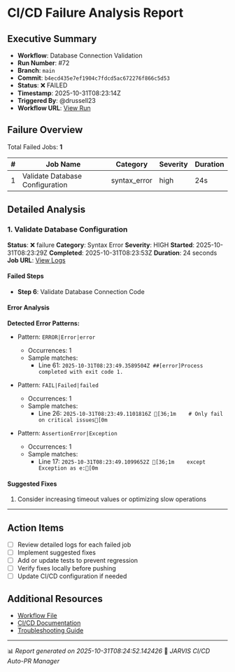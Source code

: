 # CI/CD Failure Analysis Report

## Executive Summary

- **Workflow**: Database Connection Validation
- **Run Number**: #72
- **Branch**: `main`
- **Commit**: `b4ecd435e7ef1904c7fdcd5ac672276f866c5d53`
- **Status**: ❌ FAILED
- **Timestamp**: 2025-10-31T08:23:14Z
- **Triggered By**: @drussell23
- **Workflow URL**: [View Run](https://github.com/drussell23/JARVIS-AI/actions/runs/18966909244)

## Failure Overview

Total Failed Jobs: **1**

| # | Job Name | Category | Severity | Duration |
|---|----------|----------|----------|----------|
| 1 | Validate Database Configuration | syntax_error | high | 24s |

## Detailed Analysis

### 1. Validate Database Configuration

**Status**: ❌ failure
**Category**: Syntax Error
**Severity**: HIGH
**Started**: 2025-10-31T08:23:29Z
**Completed**: 2025-10-31T08:23:53Z
**Duration**: 24 seconds
**Job URL**: [View Logs](https://github.com/drussell23/JARVIS-AI/actions/runs/18966909244/job/54165402395)

#### Failed Steps

- **Step 6**: Validate Database Connection Code

#### Error Analysis

**Detected Error Patterns:**

- Pattern: `ERROR|Error|error`
  - Occurrences: 1
  - Sample matches:
    - Line 61: `2025-10-31T08:23:49.3589504Z ##[error]Process completed with exit code 1.`

- Pattern: `FAIL|Failed|failed`
  - Occurrences: 1
  - Sample matches:
    - Line 26: `2025-10-31T08:23:49.1101816Z [36;1m    # Only fail on critical issues[0m`

- Pattern: `AssertionError|Exception`
  - Occurrences: 1
  - Sample matches:
    - Line 17: `2025-10-31T08:23:49.1099652Z [36;1m    except Exception as e:[0m`

#### Suggested Fixes

1. Consider increasing timeout values or optimizing slow operations

---

## Action Items

- [ ] Review detailed logs for each failed job
- [ ] Implement suggested fixes
- [ ] Add or update tests to prevent regression
- [ ] Verify fixes locally before pushing
- [ ] Update CI/CD configuration if needed

## Additional Resources

- [Workflow File](.github/workflows/)
- [CI/CD Documentation](../../docs/ci-cd/)
- [Troubleshooting Guide](../../docs/troubleshooting/)

---

📊 *Report generated on 2025-10-31T08:24:52.142426*
🤖 *JARVIS CI/CD Auto-PR Manager*
